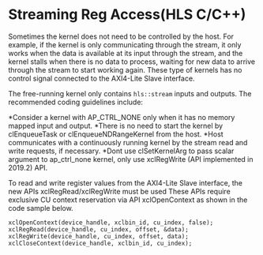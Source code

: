 Streaming Reg Access(HLS C/C++)
==============================
Sometimes the kernel does not need to be controlled by the host. For example, if the kernel is only communicating through the stream, it only works when the data is available at its input through the stream, and the kernel stalls when there is no data to process, waiting for new data to arrive through the stream to start working again. These type of kernels has no control signal connected to the AXI4-Lite Slave interface.

The free-running kernel only contains `hls::stream` inputs and outputs. The recommended coding guidelines include:

*Consider a kernel with AP_CTRL_NONE only when it has no memory mapped input and output.
*There is no need to start the kernel by clEnqueueTask or clEnqueueNDRangeKernel from the host.
*Host communicates with a continuously running kernel by the stream read and write requests, if necessary.
*Dont use clSetKernelArg to pass scalar argument to ap_ctrl_none kernel, only use xclRegWrite (API implemented in 2019.2) API.

To read and write register values from the AXI4-Lite Slave interface, the new APIs xclRegRead/xclRegWrite must be used These APIs require exclusive CU context reservation via API xclOpenContext as shown in the code sample below.

```
xclOpenContext(device_handle, xclbin_id, cu_index, false);
xclRegRead(device_handle, cu_index, offset, &data);
xclRegWrite(device_handle, cu_index, offset, data);
xclCloseContext(device_handle, xclbin_id, cu_index);
```
